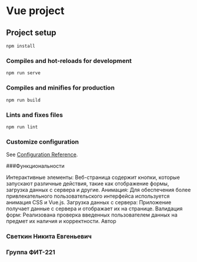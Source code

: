 # Vue project

## Project setup
```
npm install
```

### Compiles and hot-reloads for development
```
npm run serve
```

### Compiles and minifies for production
```
npm run build
```

### Lints and fixes files
```
npm run lint
```

### Customize configuration
See [Configuration Reference](https://cli.vuejs.org/config/).

###Функциональности

Интерактивные элементы: Веб-страница содержит кнопки, которые запускают различные действия, такие как отображение формы, загрузка данных с сервера и другие.
Анимация: Для обеспечения более привлекательного пользовательского интерфейса используется анимация CSS и Vue.js.
Загрузка данных с сервера: Приложение получает данные с сервера и отображает их на странице.
Валидация форм: Реализована проверка введенных пользователем данных на предмет их наличия и корректности.
Автор

### Светкин Никита Евгеньевич
### Группа ФИТ-221

